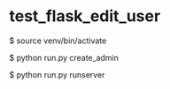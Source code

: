 # test_flask_edit_user

$ source venv/bin/activate

$ python run.py create_admin

$ python run.py runserver
